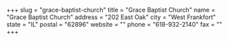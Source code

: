 +++
slug = "grace-baptist-church"
title = "Grace Baptist Church"
name = "Grace Baptist Church"
address = "202 East Oak"
city = "West Frankfort"
state = "IL"
postal = "62896"
website = ""
phone = "618-932-2140"
fax = ""
+++
